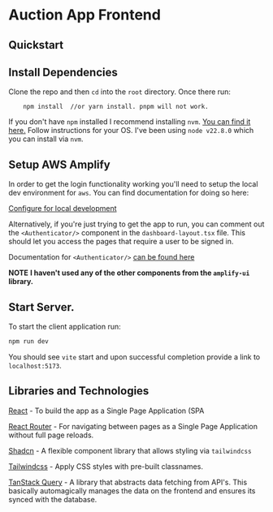# Auction App Frontend

## Quickstart

## Install Dependencies

Clone the repo and then `cd` into the `root` directory. Once there run:

```shell
    npm install  //or yarn install. pnpm will not work.
```

If you don't have `npm` installed I recommend installing `nvm`. [You can find
it here.](https://github.com/nvm-sh/nvm) Follow instructions for your OS. I've been using `node v22.8.0` which you can install via `nvm`.

## Setup AWS Amplify

In order to get the login functionality working you'll need to setup the local
dev environment for `aws`. You can find documentation for doing so here:

[Configure for local development](https://docs.amplify.aws/react/start/account-setup/)

Alternatively, if you're just trying to get the app to run, you can comment out
the `<Authenticator/>` component in the `dashboard-layout.tsx` file. This should
let you access the pages that require a user to be signed in.

Documentation for `<Authenticator/>` [can be found here](https://ui.docs.amplify.aws/react/connected-components/authenticator)

**NOTE**
**I haven't used any of the other components from the `amplify-ui`
library.**

## Start Server.

To start the client application run:

```bash
npm run dev
```

You should see `vite` start and upon successful completion provide a link to
`localhost:5173`.

## Libraries and Technologies

[React](https://react.dev/) - To build the app as a Single Page Application (SPA

[React Router](https://reactrouter.com/en/main) - For navigating between pages as a Single Page Application without full page reloads.

[Shadcn](https://ui.shadcn.com/) - A flexible component library that allows styling via `tailwindcss`

[Tailwindcss](https://tailwindcss.com/) - Apply CSS styles with pre-built classnames.

[TanStack Query](https://tanstack.com/query/latest) - A library that abstracts
data fetching from API's. This basically automagically manages the data on the
frontend and ensures its synced with the database.

